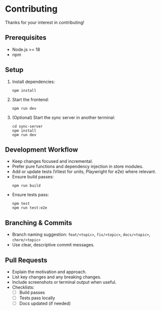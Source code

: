 # Contributing

Thanks for your interest in contributing!

## Prerequisites

- Node.js >= 18
- npm

## Setup

1. Install dependencies:
   ```
   npm install
   ```
2. Start the frontend:
   ```
   npm run dev
   ```
3. (Optional) Start the sync server in another terminal:
   ```
   cd sync-server
   npm install
   npm run dev
   ```

## Development Workflow

- Keep changes focused and incremental.
- Prefer pure functions and dependency injection in store modules.
- Add or update tests (Vitest for units, Playwright for e2e) where relevant.
- Ensure build passes:
  ```
  npm run build
  ```
- Ensure tests pass:
  ```
  npm test
  npm run test:e2e
  ```

## Branching & Commits

- Branch naming suggestion: `feat/<topic>`, `fix/<topic>`, `docs/<topic>`, `chore/<topic>`
- Use clear, descriptive commit messages.

## Pull Requests

- Explain the motivation and approach.
- List key changes and any breaking changes.
- Include screenshots or terminal output when useful.
- Checklists:
  - [ ] Build passes
  - [ ] Tests pass locally
  - [ ] Docs updated (if needed)
